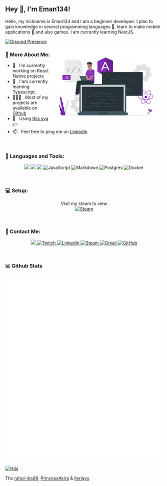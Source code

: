 ## Hey 👋, I'm Eman134!

Hello, my nickname is Eman134 and I am a beginner developer. I plan to gain knowledge in several programming languages 🤖, learn to make mobile applications 📱 and also games. I am currently learning NextJS.

[![Discord Presence](https://lanyard.cnrad.dev/api/422002630106152970)](https://discord.com/users/422002630106152970)
<br/>

<img align="right" src="https://github.com/Eman134/Eman134/blob/main/assets/JsImg.svg" width="360px"/>
  
### 🧐 More About Me:

- 🔭 &nbsp; I’m currently working on React Native projects
- 🌱 &nbsp; I'am currently learning Typescript; 
- 👨🏻‍💻 &nbsp; Most of my projects are available on [Github](https://github.com/Eman134?tab=repositories)
- 🎨 &nbsp; Using [this svg](https://storyset.com/illustration/javascript-frameworks/amico) 👉
- 📫 &nbsp; Feel free to ping me on [LinkedIn](https://www.linkedin.com/in/kaykeeman/)

<br>

### 📡 Languages and Tools:

<p align="center">
  <img src="https://img.shields.io/badge/c%23-%23239120.svg?style=for-the-badge&logo=c-sharp&logoColor=white"/>
  <img src="https://img.shields.io/badge/go-%2300ADD8.svg?style=for-the-badge&logo=go&logoColor=white"/>
  <img src="https://img.shields.io/badge/node.js%20-%2343853D.svg?&style=for-the-badge&logo=node.js&logoColor=white"/>
  <img alt="JavaScript" src="https://img.shields.io/badge/javascript%20-%23323330.svg?&style=for-the-badge&logo=javascript&logoColor=%23F7DF1E">
  <img alt="Markdown" src="https://img.shields.io/badge/markdown-%23000000.svg?&style=for-the-badge&logo=markdown&logoColor=white"/>
  <img alt="Postgres" src ="https://img.shields.io/badge/postgres-%23316192.svg?&style=for-the-badge&logo=postgresql&logoColor=white"/>
  <img alt="Docker" src ="https://img.shields.io/badge/docker-%230db7ed.svg?style=for-the-badge&logo=docker&logoColor=white"/>
</p>

<br>

### 💻 Setup:

<p align="center">
  Visit my steam to view
  <br>
  <a href="https://steamcommunity.com/id/eman134" target="_blank">
    <img alt="Steam" src="https://img.shields.io/badge/steam%20-%23000000.svg?&style=for-the-badge&logo=steam&logoColor=white"/>
  </a>
</p>

<br>


### 📱 Contact Me:

<p align="center">
  <a href="https://discordhub.com/profile/422002630106152970" target="_blank">
    <img src="https://img.shields.io/badge/Eman134%20-%237289DA.svg?&style=for-the-badge&logo=discord&logoColor=white"/>
  </a>
  <a href="https://www.twitch.tv/eman134_" target="_blank">
    <img alt="Twitch" src="https://img.shields.io/badge/Eman134_%20-%239146FF.svg?&style=for-the-badge&logo=Twitch&logoColor=white"/>
  </a>
  <a href="https://www.linkedin.com/in/kaykeeman/" target="_blank">
    <img alt="LinkedIn" src="https://img.shields.io/badge/linkedin%20-%230077B5.svg?&style=for-the-badge&logo=linkedin&logoColor=white"/>
  </a>
  <a href="https://steamcommunity.com/id/eman134" target="_blank">
    <img alt="Steam" src="https://img.shields.io/badge/steam%20-%23000000.svg?&style=for-the-badge&logo=steam&logoColor=white"/>
  </a>
  <a href="mailto:kaykeeman@gmail.com" target="_blank">
    <img alt="Gmail" src="https://img.shields.io/badge/Gmail-D14836?style=for-the-badge&logo=gmail&logoColor=white" />
  </a>
  <a href="https://github.com/Eman134/" target="_blank">
    <img alt="GitHub" src="https://img.shields.io/badge/github%20-%23121011.svg?&style=for-the-badge&logo=github&logoColor=white"/>
  </a>
</p>

<br>


### 📊 Github Stats
<a href='https://github.com/Eman134/github-stats-transparent'>
  
![Stats Overview](https://raw.githubusercontent.com/eman134/github-stats-transparent/output/generated/overview.svg)
![Most Used Languages](https://raw.githubusercontent.com/eman134/github-stats-transparent/output/generated/languages.svg)
 </a>
 
[![Hits](https://hits.seeyoufarm.com/api/count/incr/badge.svg?url=https%3A%2F%2Fgithub.com%2FEman134%2F&count_bg=%235A219A&title_bg=%23555555&icon=github.svg&icon_color=%23E7E7E7&title=Visitors&edge_flat=true)](https://hits.seeyoufarm.com)
 
 Thx [rahul-jha98](https://github.com/rahul-jha98), [PrincessAkira](https://github.com/PrincessAkira) & [Ileriayo](https://github.com/Ileriayo/markdown-badges).
 
